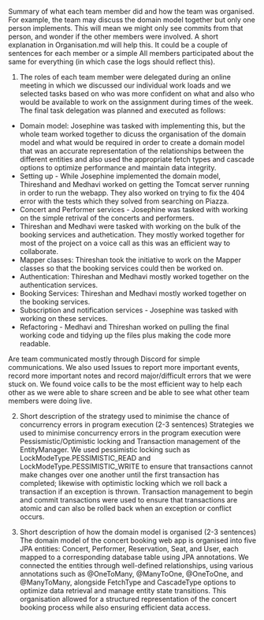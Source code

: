 Summary of what each team member did and how the team was organised. For example, the team may discuss the domain model together but only one person implements. This will mean we might only see commits from that person, and wonder if the other members were involved. A short explanation in Organisation.md will help this. It could be a couple of sentences for each member or a simple All members participated about the same for everything (in which case the logs should reflect this).

1. The roles of each team member were delegated during an online meeting in which we discussed our individual work loads and we selected tasks based on who was more confident on what and also who would be available to work on the assignment during times of the week.
The final task delegation was planned and executed as follows:

- Domain model: Josephine was tasked with implementing this, but the whole team worked together to dicuss the organisation of the domain model and what would be required in order to create a domain model that was an accurate representation of the relationships between the different entities and also used the appropriate fetch types and cascade options to optimize performance and maintain data integrity.
- Setting up - While Josephine implemented the domain model, Thireshand and Medhavi worked on getting the Tomcat server running in order to run the webapp. They also worked on trying to fix the 404 error with the tests which they solved from searching on Piazza.
- Concert and Performer services - Josephine was tasked with working on the simple retrival of the concerts and performers.
- Thireshan and Medhavi were tasked with working on the bulk of the booking services and authetication. They mostly worked together for most of the project on a voice call as this was an efficient way to collaborate.
- Mapper classes: Thireshan took the initiative to work on the Mapper classes so that the booking services could then be worked on. 
- Authentication: Thireshan and Medhavi mostly worked together on the authentication services.   
- Booking Services: Thireshan and Medhavi mostly worked together on the booking services.   
- Subscription and notification services - Josephine was tasked with working on these services.
- Refactoring - Medhavi and Thireshan worked on pulling the final working code and tidying up the files plus making the code more readable.

Are team communicated mostly through Discord for simple communications. We also used Issues to report more important events, record more important notes and record major/difficult errors that we were stuck on. We found voice calls to be the most efficient way to help each other as we were able to share screen and be able to see what other team members were doing live.


2. Short description of the strategy used to minimise the chance of concurrency errors in program execution (2-3 sentences)
Strategies we used to minimise concurrency errors in the program execution were Pessismistic/Optimistic locking and Transaction management of the EntityManager.
We used pessimistic locking such as LockModeType.PESSIMISTIC_READ and LockModeType.PESSIMISTIC_WRITE to ensure that transactions cannot make changes over one another until the first transaction has completed; likewise with optimistic locking which we roll back a transaction if an exception is thrown. Transaction management to begin and commit transactions were used to ensure that transactions are atomic and can also be rolled back when an exception or conflict occurs.

3. Short description of how the domain model is organised (2-3 sentences)
The domain model of the concert booking web app is organised into five JPA entities: Concert, Performer, Reservation, Seat, and User, each mapped to a corresponding database table using JPA annotations. We connected the entities through well-defined relationships, using various annotations such as @OneToMany, @ManyToOne, @OneToOne, and @ManyToMany, alongside FetchType and CascadeType options to optimize data retrieval and manage entity state transitions. This organisation allowed for a structured representation of the concert booking process while also ensuring efficient data access.

